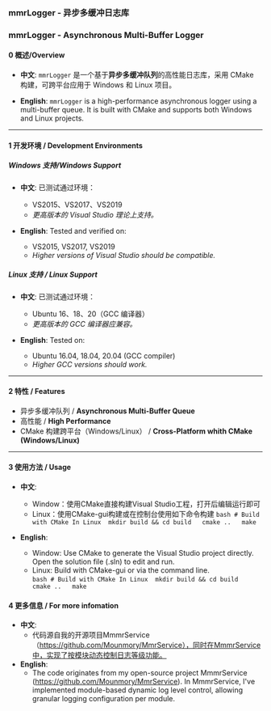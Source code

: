 ### mmrLogger - 异步多缓冲日志库  
### mmrLogger - Asynchronous Multi-Buffer Logger  

#### 0 概述/Overview
- **中文**:
  `mmrLogger` 是一个基于**异步多缓冲队列**的高性能日志库，采用 CMake 构建，可跨平台应用于 Windows 和 Linux 项目。  

- **English**:
  `mmrLogger` is a high-performance asynchronous logger using a multi-buffer queue. It is built with CMake and supports both Windows and Linux projects.  

---

#### 1 开发环境 / Development Environments

##### Windows 支持/Windows Support
- **中文**:
  已测试通过环境：  
  - VS2015、VS2017、VS2019  
  - *更高版本的 Visual Studio 理论上支持。*  

- **English**:
  Tested and verified on:  
  - VS2015, VS2017, VS2019  
  - *Higher versions of Visual Studio should be compatible.*  

##### Linux 支持 / Linux Support 
- **中文**:
  已测试通过环境：  
  - Ubuntu 16、18、20（GCC 编译器）  
  - *更高版本的 GCC 编译器应兼容。*  

- **English**:
  Tested on:  
  - Ubuntu 16.04, 18.04, 20.04 (GCC compiler)  
  - *Higher GCC versions should work.*  

---

#### 2 特性 / Features
- 异步多缓冲队列 / **Asynchronous Multi-Buffer Queue**  
- 高性能 / **High Performance**
- CMake 构建跨平台（Windows/Linux） / **Cross-Platform whith CMake (Windows/Linux)**

---

#### 3 使用方法 / Usage
- **中文**:
  - Window：使用CMake直接构建Visual Studio工程，打开后编辑运行即可 
  - Linux：使用CMake-gui构建或在控制台使用如下命令构建
		```bash
		# Build with CMake In Linux 
		mkdir build && cd build  
		cmake ..  
		make  
		```

- **English**:
  - Window: Use CMake to generate the Visual Studio project directly. Open the solution file (.sln) to edit and run.
  - Linux: Build with CMake-gui or via the command line. 		
		```bash
		# Build with CMake In Linux 
		mkdir build && cd build  
		cmake ..  
		make  
		```
		
#### 4 更多信息 / For more infomation
- **中文**:
  - 代码源自我的开源项目MmmrService（https://github.com/Mounmory/MmrService），同时在MmmrService中，实现了按模块动态控制日志等级功能。
- **English**:
  - The code originates from my open-source project MmmrService (https://github.com/Mounmory/MmrService). In MmmrService, I've implemented module-based dynamic log level control, allowing granular logging configuration per module.
